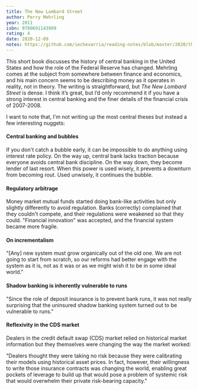 ```yaml
---
title: The New Lombard Street
author: Perry Mehrling
year: 2011
isbn: 9780691143989
rating: 4
date: 2020-12-09
notes: https://github.com/iechevarria/reading-notes/blob/master/2020/the-new-lombard-street-mehrling-2011.md
---
```


This short book discusses the history of central banking in the United States and how the role of the Federal Reserve has changed. Mehrling comes at the subject from somewhere between finance and economics, and his main concern seems to be describing money as it operates in reality, not in theory. The writing is straightforward, but _The New Lombard Street_ is dense. I think it’s great, but I’d only recommend it if you have a strong interest in central banking and the finer details of the financial crisis of 2007-2008.

I want to note that, I'm not writing up the most central theses but instead a few interesting nuggets:

#### Central banking and bubbles

If you don't catch a bubble early, it can be impossible to do anything using interest rate policy. On the way up, central bank lacks traction because everyone avoids central bank discipline. On the way down, they become lender of last resort. When this power is used wisely, it prevents a downturn from becoming rout. Used unwisely, it continues the bubble.

#### Regulatory arbitrage

Money market mutual funds started doing bank-like activities but only slightly differently to avoid regulation. Banks (correctly) complained that they couldn't compete, and their regulations were weakened so that they could. "Financial innovation" was accepted, and the financial system became more fragile.

#### On incrementalism

"[Any] new system must grow organically out of the old one. We are not going to start from scratch, so our reforms had better engage with the system as it is, not as it was or as we might wish it to be in some ideal world."

#### Shadow banking is inherently vulnerable to runs

"Since the role of deposit insurance is to prevent bank runs, it was not really surprising that the uninsured shadow banking system turned out to be vulnerable to runs."

#### Reflexivity in the CDS market

Dealers in the credit default swap (CDS) market relied on historical market information but they themselves were changing the way the market worked:

"Dealers thought they were taking no risk because they were calibrating their models using historical asset prices. In fact, however, their willingness to write those insurance contracts was changing the world, enabling great pockets of leverage to build up that would pose a problem of systemic risk that would overwhelm their private risk-bearing capacity."
